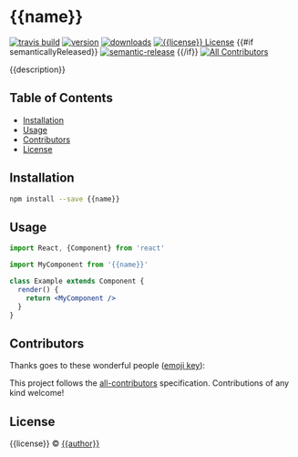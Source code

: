 # {{name}}

[![travis build](https://img.shields.io/travis/{{repo}}.svg?style=flat-square)](https://travis-ci.org/{{repo}})
[![version](https://img.shields.io/npm/v/{{name}}.svg?style=flat-square)](http://npm.im/{{name}})
[![downloads](https://img.shields.io/npm/dm/{{name}}.svg?style=flat-square)](http://npm-stat.com/charts.html?package={{name}}&from=2015-08-01)
[![{{license}} License](https://img.shields.io/npm/l/{{name}}.svg?style=flat-square)](http://opensource.org/licenses/{{license}})
{{#if semanticallyReleased}}
[![semantic-release](https://img.shields.io/badge/%20%20%F0%9F%93%A6%F0%9F%9A%80-semantic--release-e10079.svg?style=flat-square)](https://github.com/semantic-release/semantic-release)
{{/if}}
[![All Contributors](https://img.shields.io/badge/all_contributors-0-orange.svg?style=flat-square)](#contributors)

{{description}}

## Table of Contents

<!-- START doctoc generated TOC please keep comment here to allow auto update -->
<!-- DON'T EDIT THIS SECTION, INSTEAD RE-RUN doctoc TO UPDATE -->

- [Installation](#installation)
- [Usage](#usage)
- [Contributors](#contributors)
- [License](#license)

<!-- END doctoc generated TOC please keep comment here to allow auto update -->

## Installation

```bash
npm install --save {{name}}
```

## Usage

```jsx
import React, {Component} from 'react'

import MyComponent from '{{name}}'

class Example extends Component {
  render() {
    return <MyComponent />
  }
}
```

## Contributors

Thanks goes to these wonderful people ([emoji key](https://github.com/kentcdodds/all-contributors#emoji-key)):

<!-- ALL-CONTRIBUTORS-LIST:START - Do not remove or modify this section -->
<!-- prettier-ignore -->
<!-- ALL-CONTRIBUTORS-LIST:END -->

This project follows the [all-contributors](https://github.com/kentcdodds/all-contributors) specification. Contributions of any kind welcome!

## License

{{license}} © [{{author}}](https://github.com/{{author}})
